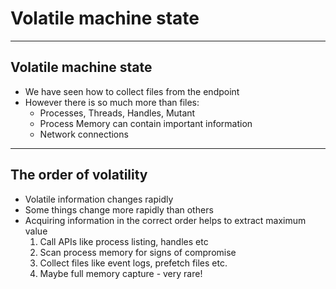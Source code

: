 <!-- .slide: class="title" -->

# Volatile machine state

---

<!-- .slide: class="content" -->

## Volatile machine state

* We have seen how to collect files from the endpoint
* However there is so much more than files:
  * Processes, Threads, Handles, Mutant
  * Process Memory can contain important information
  * Network connections

---

<!-- .slide: class="content" -->
## The order of volatility

* Volatile information changes rapidly
* Some things change more rapidly than others
* Acquiring information in the correct order helps to extract maximum
  value
  1. Call APIs like process listing, handles etc
  2. Scan process memory for signs of compromise
  3. Collect files like event logs, prefetch files etc.
  4. Maybe full memory capture - very rare!
